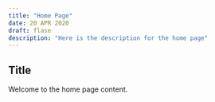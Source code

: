 ```yaml
---
title: "Home Page"
date: 20 APR 2020
draft: flase
description: "Here is the description for the home page"
---
```


## Title

Welcome to the home page content.
